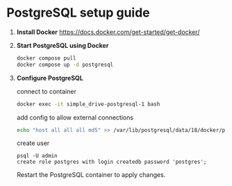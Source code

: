# PostgreSQL setup guide

1. **Install Docker**
   https://docs.docker.com/get-started/get-docker/

2. **Start PostgreSQL using Docker**
   ```bash
   docker compose pull
   docker compose up -d postgresql
   ```

3. **Configure PostgreSQL**

   connect to container
   ```bash
   docker exec -it simple_drive-postgresql-1 bash
   ```
   add config to allow external connections
   ```bash
   echo "host all all all md5" >> /var/lib/postgresql/data/18/docker/pg_hba.conf
   ```
   create user
   ```
   psql -U admin
   create role postgres with login createdb password 'postgres';
   ```
   Restart the PostgreSQL container to apply changes.
